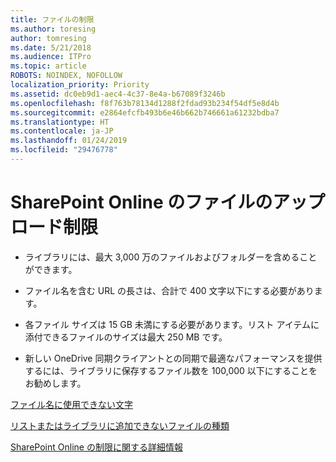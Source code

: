 ```yaml
---
title: ファイルの制限
ms.author: toresing
author: tomresing
ms.date: 5/21/2018
ms.audience: ITPro
ms.topic: article
ROBOTS: NOINDEX, NOFOLLOW
localization_priority: Priority
ms.assetid: dc0eb9d1-aec4-4c37-8e4a-b67089f3246b
ms.openlocfilehash: f8f763b78134d1288f2fdad93b234f54df5e8d4b
ms.sourcegitcommit: e2864efcfb493b6e46b662b746661a61232bdba7
ms.translationtype: HT
ms.contentlocale: ja-JP
ms.lasthandoff: 01/24/2019
ms.locfileid: "29476778"
---
```

# <a name="file-upload-limits-in-sharepoint-online"></a>SharePoint Online のファイルのアップロード制限

- ライブラリには、最大 3,000 万のファイルおよびフォルダーを含めることができます。
    
- ファイル名を含む URL の長さは、合計で 400 文字以下にする必要があります。
    
- 各ファイル サイズは 15 GB 未満にする必要があります。リスト アイテムに添付できるファイルのサイズは最大 250 MB です。
    
- 新しい OneDrive 同期クライアントとの同期で最適なパフォーマンスを提供するには、ライブラリに保存するファイル数を 100,000 以下にすることをお勧めします。 
    
[ファイル名に使用できない文字](https://go.microsoft.com/fwlink/?linkid=866430)
  
[リストまたはライブラリに追加できないファイルの種類](https://go.microsoft.com/fwlink/?linkid=273757)
  
[SharePoint Online の制限に関する詳細情報](https://go.microsoft.com/fwlink/?linkid=271273)
  

